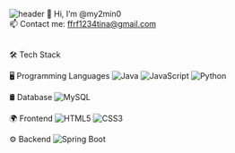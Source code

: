 ![header](https://capsule-render.vercel.app/api?type=cylinder)
👋 Hi, I’m @my2min0 <br>
📫 Contact me: [ffrf1234tina@gmail.com](mailto:ffrf1234tina@gmail.com)  

<br>
🛠 Tech Stack

🖥️ Programming Languages
![Java](https://img.shields.io/badge/Java-007396?style=flat&logo=java&logoColor=white&backgroundColor=pink)
![JavaScript](https://img.shields.io/badge/JavaScript-F7DF1E?style=flat&logo=javascript&logoColor=black)
![Python](https://img.shields.io/badge/Python-3776AB?style=flat&logo=python&logoColor=white)

🛢 Database
![MySQL](https://img.shields.io/badge/MySQL-005C84?style=flat&logo=mysql&logoColor=white)

🌍 Frontend
![HTML5](https://img.shields.io/badge/HTML5-E34F26?style=flat&logo=html5&logoColor=white)
![CSS3](https://img.shields.io/badge/CSS3-1572B6?style=flat&logo=css3&logoColor=white)

⚙️ Backend
![Spring Boot](https://img.shields.io/badge/Spring%20Boot-6DB33F?style=flat&logo=spring-boot&logoColor=white)


